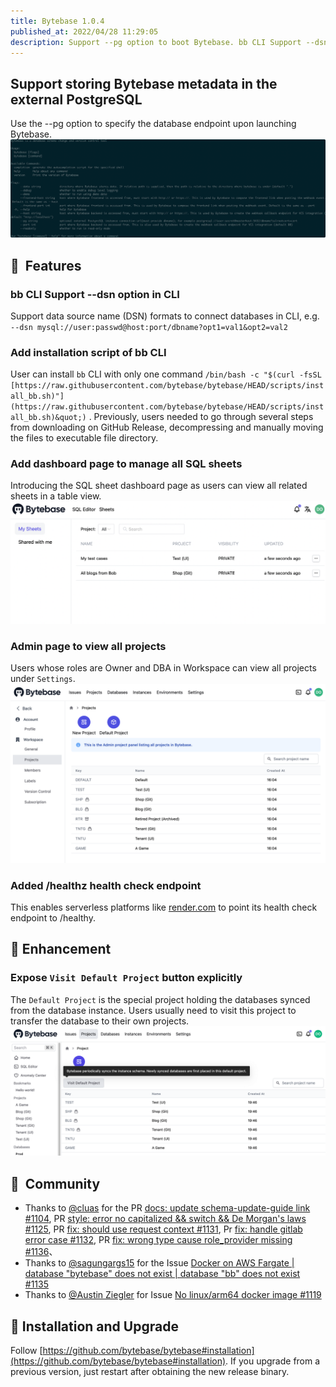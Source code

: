 ```yaml
---
title: Bytebase 1.0.4
published_at: 2022/04/28 11:29:05
description: Support --pg option to boot Bytebase. bb CLI Support --dsn option in CLI. Add installation script of bb CLI. Add dashboard page to manage all SQL sheets. Admin page to view all projects. Added /healthz health check endpoint for supporting serverless platform.
---
```


## Support storing Bytebase metadata in the external PostgreSQL

Use the --pg option to specify the database endpoint upon launching Bytebase.
![_](/static/blog-changelog-assets/2022/04/1.04-pg.png)

## 🚀  Features

### bb CLI Support --dsn option in CLI

Support data source name (DSN) formats to connect databases in CLI, e.g. `--dsn mysql://user:passwd@host:port/dbname?opt1=val1&opt2=val2`

### Add installation script of bb CLI

User can install `bb` CLI with only one command `/bin/bash -c "$(curl -fsSL [https://raw.githubusercontent.com/bytebase/bytebase/HEAD/scripts/install_bb.sh)"](https://raw.githubusercontent.com/bytebase/bytebase/HEAD/scripts/install_bb.sh)&quot;)` . Previously, users needed to go through several steps from downloading on GitHub Release, decompressing and manually moving the files to executable file directory.

### Add dashboard page to manage all SQL sheets

Introducing the SQL sheet dashboard page as users can view all related sheets in a table view.
![_](/static/blog-changelog-assets/2022/04/1.0.4shts.png)

### Admin page to view all projects

Users whose roles are Owner and DBA in Workspace can view all projects under `Settings`.
![_](/static/blog-changelog-assets/2022/04/1.0.4-prjs.png)

### Added /healthz health check endpoint

This enables serverless platforms like [render.com](render.com) to point its health check endpoint to /healthy.

## 🎄 Enhancement

### Expose `Visit Default Project` button explicitly

The `Default Project` is the special project holding the databases synced from the database instance. Users usually need to visit this project to transfer the database to their own projects.
![_](/static/blog-changelog-assets/2022/04/1.0.4dfp.png)

## 🎠  Community

- Thanks to [@cluas](https://github.com/Cluas) for the PR [docs: update schema-update-guide link #1104](https://github.com/bytebase/bytebase/pull/1104), PR [style: error no capitalized && switch && De Morgan's laws #1125](https://github.com/bytebase/bytebase/pull/1125), PR [fix: should use request context #1131](https://github.com/bytebase/bytebase/pull/1131), Pr [fix: handle gitlab error case #1132](https://github.com/bytebase/bytebase/pull/1132), PR [fix: wrong type cause role_provider missing #1136](https://github.com/bytebase/bytebase/pull/1136)、
- Thanks to [@sagungargs15](https://github.com/sagungargs15) for the Issue [Docker on AWS Fargate | database "bytebase" does not exist | database "bb" does not exist #1135](https://github.com/bytebase/bytebase/issues/1135)
- Thanks to [@Austin Ziegler](https://github.com/halostatue) for Issue [No linux/arm64 docker image #1119](https://github.com/bytebase/bytebase/issues/1119)

## 📕 Installation and Upgrade

Follow [https://github.com/bytebase/bytebase#installation](https://github.com/bytebase/bytebase#installation). If you upgrade from a previous version, just restart after obtaining the new release binary.
